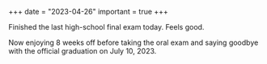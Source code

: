 +++
date = "2023-04-26"
important = true
+++

Finished the last high-school final exam today. Feels good.

Now enjoying 8 weeks off before taking the oral exam and saying goodbye with the official graduation on July 10, 2023.

<!-- > Working hard for something you don't care about is called stress. Working hard for something you love is called passion. *Simon Sinek* -->